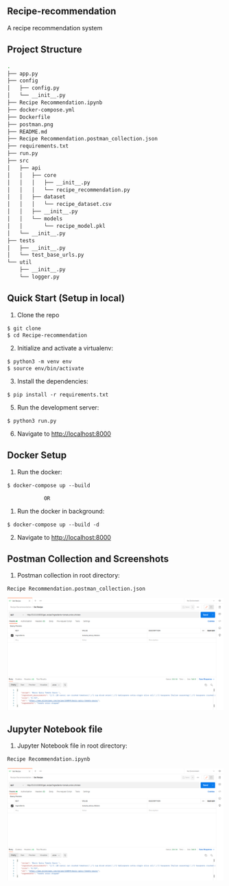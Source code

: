 ## Recipe-recommendation
A recipe recommendation system

Project Structure
--------
```sh
.
├── app.py
├── config
│   ├── config.py
│   └── __init__.py
├── Recipe Recommendation.ipynb
├── docker-compose.yml
├── Dockerfile
├── postman.png
├── README.md
├── Recipe Recommendation.postman_collection.json
├── requirements.txt
├── run.py
├── src
│   ├── api
│   │   ├── core
│   │   │   ├── __init__.py
│   │   │   └── recipe_recommendation.py
│   │   ├── dataset
│   │   │   └── recipe_dataset.csv
│   │   ├── __init__.py
│   │   └── models
│   │       └── recipe_model.pkl
│   └── __init__.py
├── tests
│   ├── __init__.py
│   └── test_base_urls.py
└── util
    ├── __init__.py
    └── logger.py
```

## Quick Start (Setup in local)

1. Clone the repo
  ```
  $ git clone 
  $ cd Recipe-recommendation
  ```


2. Initialize and activate a virtualenv:
  ```
  $ python3 -m venv env
  $ source env/bin/activate
  ```

3. Install the dependencies:
  ```
  $ pip install -r requirements.txt
  ```

5. Run the development server:
  ```
  $ python3 run.py
  ```

6. Navigate to [http://localhost:8000](http://localhost:8000)


## Docker Setup
1. Run the docker:
  ```
  $ docker-compose up --build
  ```
                OR
1. Run the docker in background:
  ```
  $ docker-compose up --build -d
  ```

2. Navigate to [http://localhost:8000](http://localhost:8000)


## Postman Collection and Screenshots
1. Postman collection in root directory:
  ```
  Recipe Recommendation.postman_collection.json
  ```
![Pages](postman.png)

## Jupyter Notebook file
1. Jupyter Notebook file in root directory:
  ```
  Recipe Recommendation.ipynb
  ```
![Pages](postman.png)